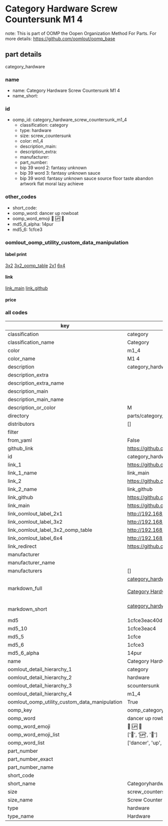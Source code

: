# Category Hardware Screw Countersunk M1 4  

note: This is part of OOMP the Oopen Organization Method For Parts. For more details: https://github.com/oomlout/oomp_base

##  part details
  



category_hardware



### name
* name: Category Hardware Screw Countersunk M1 4
* name_short: 
### id
* oomp_id: category_hardware_screw_countersunk_m1_4
  * classification: category
  * type: hardware
  * size: screw_countersunk
  * color: m1_4
  * description_main: 
  * description_extra: 
  * manufacturer: 
  * part_number: 
  * bip 39 word 2: fantasy unknown
  * bip 39 word 3: fantasy unknown sauce
  * bip 39 word: fantasy unknown sauce source floor taste abandon artwork flat moral lazy achieve

### other_codes
* short_code: 
* oomp_word: dancer up rowboat
* oomp_word_emoji :dancer: :up: :rowboat:
* md5_6_alpha: 14pur
* md5_6: 1cfce3






### oomlout_oomp_utility_custom_data_manipulation
#### label print
[3x2](http://192.168.1.245:1112/?label=oomp%2014pur)
[3x2_oomp_table](http://192.168.1.108:1112/?label=oomp%2014pur)
[2x1](http://192.168.1.242:1112/?label=oomp%2014pur)
[6x4](http://192.168.1.55:1112/?label=oomp%2014pur)    

#### link

[link_main](https://github.com/oomlout/oomlout_oomp_version_1_messy/tree/main/parts/category_hardware_screw_countersunk_m1_4) [link_github](https://github.com/oomlout/oomlout_oomp_version_1_messy/tree/main/parts/category_hardware_screw_countersunk_m1_4)                             

#### price







### all codes 
| key | value |  
| --- | --- |  
| classification | category |  
| classification_name | Category |  
| color | m1_4 |  
| color_name | M1 4 |  
| description | category_hardware |  
| description_extra |  |  
| description_extra_name |  |  
| description_main |  |  
| description_main_name |  |  
| description_or_color | M  |  
| directory | parts/category_hardware_screw_countersunk_m1_4 |  
| distributors | [] |  
| filter |  |  
| from_yaml | False |  
| github_link | https://github.com/oomlout/oomlout_oomp_part_src/tree/main/parts/category_hardware_screw_countersunk_m1_4 |  
| id | category_hardware_screw_countersunk_m1_4 |  
| link_1 | https://github.com/oomlout/oomlout_oomp_version_1_messy/tree/main/parts/category_hardware_screw_countersunk_m1_4 |  
| link_1_name | link_main |  
| link_2 | https://github.com/oomlout/oomlout_oomp_version_1_messy/tree/main/parts/category_hardware_screw_countersunk_m1_4 |  
| link_2_name | link_github |  
| link_github | https://github.com/oomlout/oomlout_oomp_version_1_messy/tree/main/parts/category_hardware_screw_countersunk_m1_4 |  
| link_main | https://github.com/oomlout/oomlout_oomp_version_1_messy/tree/main/parts/category_hardware_screw_countersunk_m1_4 |  
| link_oomlout_label_2x1 | http://192.168.1.242:1112/?label=oomp%2014pur |  
| link_oomlout_label_3x2 | http://192.168.1.245:1112/?label=oomp%2014pur |  
| link_oomlout_label_3x2_oomp_table | http://192.168.1.108:1112/?label=oomp%2014pur |  
| link_oomlout_label_6x4 | http://192.168.1.55:1112/?label=oomp%2014pur |  
| link_redirect | https://github.com/oomlout/oomlout_oomp_version_1_messy/tree/main/parts/category_hardware_screw_countersunk_m1_4 |  
| manufacturer |  |  
| manufacturer_name |  |  
| manufacturers | [] |  
| markdown_full | [category_hardware_screw_countersunk_m1_4](none)<br>[](none)<br>[Category Hardware Screw Countersunk M1 4](none)<br><br> |  
| markdown_short | [category_hardware_screw_countersunk_m1_4](none)<br><br> |  
| md5 | 1cfce3eac40d200378acbd017f3b7a98 |  
| md5_10 | 1cfce3eac4 |  
| md5_5 | 1cfce |  
| md5_6 | 1cfce3 |  
| md5_6_alpha | 14pur |  
| name | Category Hardware Screw Countersunk M1 4 |  
| oomlout_detail_hierarchy_1 | category |  
| oomlout_detail_hierarchy_2 | hardware |  
| oomlout_detail_hierarchy_3 | scountersunk |  
| oomlout_detail_hierarchy_4 | m1_4 |  
| oomlout_oomp_utility_custom_data_manipulation | True |  
| oomp_key | oomp_category_hardware_screw_countersunk_m1_4 |  
| oomp_word | dancer up rowboat |  
| oomp_word_emoji | :dancer: :up: :rowboat: |  
| oomp_word_emoji_list | [':dancer:', ':up:', ':rowboat:'] |  
| oomp_word_list | ['dancer', 'up', 'rowboat'] |  
| part_number |  |  
| part_number_exact |  |  
| part_number_name |  |  
| short_code |  |  
| short_name | Categoryhardware |  
| size | screw_countersunk |  
| size_name | Screw Countersunk |  
| type | hardware |  
| type_name | Hardware |  
